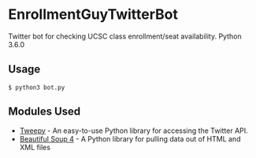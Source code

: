 # EnrollmentGuyTwitterBot

Twitter bot for checking UCSC class enrollment/seat availability. Python 3.6.0

## Usage

```
$ python3 bot.py
```

## Modules Used

* [Tweepy](http://www.tweepy.org/) - An easy-to-use Python library for accessing the Twitter API.
* [Beautiful Soup 4](https://www.crummy.com/software/BeautifulSoup/bs4/doc/) - A Python library for pulling data out of HTML and XML files
